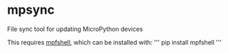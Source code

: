 # mpsync
File sync tool for updating MicroPython devices

This requires [mpfshell](https://github.com/wendlers/mpfshell), which can be installed with:
'''
pip install mpfshell
'''
